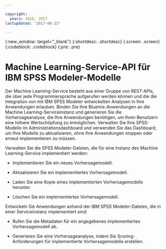 ```yaml
---

copyright:
  years: 2016, 2017
lastupdated: "2017-06-23"

---
```


{:new_window: target="_blank"}
{:shortdesc: .shortdesc}
{:screen: .screen}
{:codeblock: .codeblock}
{:pre: .pre}

# Machine Learning-Service-API für IBM SPSS Modeler-Modelle


Der Machine Learning-Service besteht aus einer Gruppe von REST-APIs, die über
jede Programmiersprache aufgerufen werden können und die die Integration von mit IBM SPSS Modeler
entwickelten Analysen in Ihre Anwendungen erlauben. Binden Sie Ihre Bluemix-Anwendungen an die Machine Learning-Serviceinstanz
und generieren Sie die Vorhersageanalyse, die Ihre Anwendungen benötigen, um Ihren Benutzern eine
höhere Wertschöpfung zu ermöglichen. Verwalten Sie Ihre SPSS-Modelle im Administrationsdashboard und verwenden Sie das Dashboard, um Ihre Modelle zu aktualisieren, ohne Ihre Anwendungen stoppen oder erneut implementieren zu müssen.

Verwalten Sie die SPSS Modeler-Dateien, die für eine Instanz des
Machine Learning-Service implementiert werden: 

*  Implementieren Sie ein neues Vorhersagemodell.

*  Aktualisieren Sie ein implementiertes Vorhersagemodell.

*  Laden Sie eine Kopie eines implementierten Vorhersagemodells herunter.

*  Löschen Sie ein implementiertes Vorhersagemodell.

Entwickeln Sie Anwendungen anhand der IBM SPSS Modeler-Dateien, die in einer Serviceinstanz implementiert
sind:

*  Rufen Sie die Metadaten für ein angegebenes implementiertes Vorhersagemodell ab.

*  Generieren Sie eine Vorhersageanalyse, indem Sie Scoring-Anforderungen für implementierte Vorhersagemodelle erstellen.
